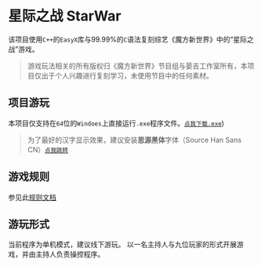 # 星际之战 StarWar

该项目使用`C++`的`EasyX`库与99.99%的`C`语法复刻综艺《魔方新世界》中的“星际之战”游戏。

> 游戏玩法相关的所有版权归《魔方新世界》节目组与晏吉工作室所有，本项目仅出于个人兴趣进行复刻学习，未使用节目中的任何素材。

## 项目游玩

本项目仅支持在`64`位的`Windoes`上直接运行`.exe`程序文件。[`点我下载.exe`](https://github.com/Lancezer/StarWar/releases))

> 为了最好的汉字显示效果，建议安装**思源黑体**字体（Source Han Sans CN）[`点我跳转`](https://github.com/adobe-fonts/source-han-sans)

## 游戏规则

参见此[规则文档](./StarWar/Documents/GameRules.md)

## 游玩形式

当前程序为单机模式，建议线下游玩。
以一名主持人与九位玩家的形式开展游戏，并由主持人负责操控程序。
